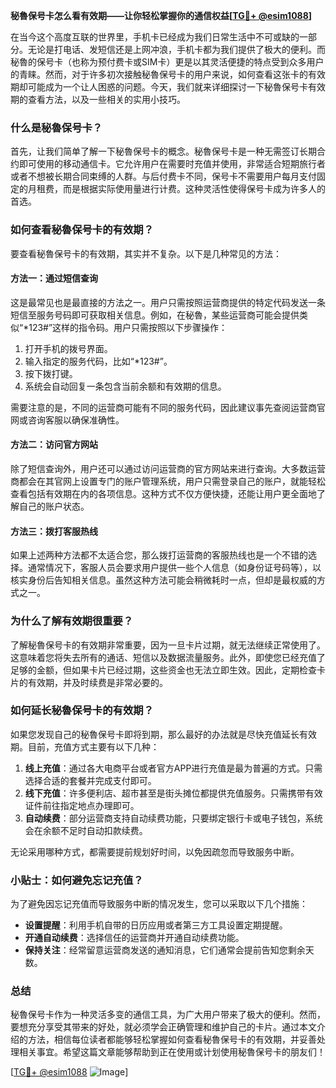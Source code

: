 **秘魯保号卡怎么看有效期——让你轻松掌握你的通信权益[[TG💪+ @esim1088](https://t.me/s/esim1088)]**

在当今这个高度互联的世界里，手机卡已经成为我们日常生活中不可或缺的一部分。无论是打电话、发短信还是上网冲浪，手机卡都为我们提供了极大的便利。而秘魯的保号卡（也称为预付费卡或SIM卡）更是以其灵活便捷的特点受到众多用户的青睐。然而，对于许多初次接触秘魯保号卡的用户来说，如何查看这张卡的有效期却可能成为一个让人困惑的问题。今天，我们就来详细探讨一下秘魯保号卡有效期的查看方法，以及一些相关的实用小技巧。

### 什么是秘魯保号卡？

首先，让我们简单了解一下秘魯保号卡的概念。秘魯保号卡是一种无需签订长期合约即可使用的移动通信卡。它允许用户在需要时充值并使用，非常适合短期旅行者或者不想被长期合同束缚的人群。与后付费卡不同，保号卡不需要用户每月支付固定的月租费，而是根据实际使用量进行计费。这种灵活性使得保号卡成为许多人的首选。

### 如何查看秘魯保号卡的有效期？

要查看秘魯保号卡的有效期，其实并不复杂。以下是几种常见的方法：

#### 方法一：通过短信查询

这是最常见也是最直接的方法之一。用户只需按照运营商提供的特定代码发送一条短信至服务号码即可获取相关信息。例如，在秘魯，某些运营商可能会提供类似“*123#”这样的指令码。用户只需按照以下步骤操作：

1. 打开手机的拨号界面。
2. 输入指定的服务代码，比如“*123#”。
3. 按下拨打键。
4. 系统会自动回复一条包含当前余额和有效期的信息。

需要注意的是，不同的运营商可能有不同的服务代码，因此建议事先查阅运营商官网或咨询客服以确保准确性。

#### 方法二：访问官方网站

除了短信查询外，用户还可以通过访问运营商的官方网站来进行查询。大多数运营商都会在其官网上设置专门的账户管理系统，用户只需登录自己的账户，就能轻松查看包括有效期在内的各项信息。这种方式不仅方便快捷，还能让用户更全面地了解自己的账户状态。

#### 方法三：拨打客服热线

如果上述两种方法都不太适合您，那么拨打运营商的客服热线也是一个不错的选择。通常情况下，客服人员会要求用户提供一些个人信息（如身份证号码等），以核实身份后告知相关信息。虽然这种方法可能会稍微耗时一点，但却是最权威的方式之一。

### 为什么了解有效期很重要？

了解秘魯保号卡的有效期非常重要，因为一旦卡片过期，就无法继续正常使用了。这意味着您将失去所有的通话、短信以及数据流量服务。此外，即使您已经充值了足够的金额，但如果卡片已经过期，这些资金也无法立即生效。因此，定期检查卡片的有效期，并及时续费是非常必要的。

### 如何延长秘魯保号卡的有效期？

如果您发现自己的秘魯保号卡即将到期，那么最好的办法就是尽快充值延长有效期。目前，充值方式主要有以下几种：

1. **线上充值**：通过各大电商平台或者官方APP进行充值是最为普遍的方式。只需选择合适的套餐并完成支付即可。
2. **线下充值**：许多便利店、超市甚至是街头摊位都提供充值服务。只需携带有效证件前往指定地点办理即可。
3. **自动续费**：部分运营商支持自动续费功能，只要绑定银行卡或电子钱包，系统会在余额不足时自动扣款续费。

无论采用哪种方式，都需要提前规划好时间，以免因疏忽而导致服务中断。

### 小贴士：如何避免忘记充值？

为了避免因忘记充值而导致服务中断的情况发生，您可以采取以下几个措施：

- **设置提醒**：利用手机自带的日历应用或者第三方工具设置定期提醒。
- **开通自动续费**：选择信任的运营商并开通自动续费功能。
- **保持关注**：经常留意运营商发送的通知消息，它们通常会提前告知您剩余天数。

### 总结

秘魯保号卡作为一种灵活多变的通信工具，为广大用户带来了极大的便利。然而，要想充分享受其带来的好处，就必须学会正确管理和维护自己的卡片。通过本文介绍的方法，相信每位读者都能够轻松掌握如何查看秘魯保号卡的有效期，并妥善处理相关事宜。希望这篇文章能够帮助到正在使用或计划使用秘魯保号卡的朋友们！

[[TG💪+ @esim1088](https://t.me/s/esim1088) ![Image](https://i.postimg.cc/4NQfJmqS/Snipaste-2025-05-13-00-14-12.png)]